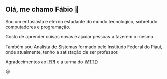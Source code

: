## Olá, me chamo Fábio 👋

Sou um entusiasta e eterno estudante do mundo tecnologico, sobretudo computadores e programação.

Gosto de aprender coisas novas e ajudar pessoas a fazerem o mesmo.

Também sou Analista de Sistemas formado pelo Institudo Federal do Piauí, onde atualmente, tenho a satistação de ser professor.


Agradecimentos ao [IFPI](https://ifpi.edu.br) e a turma do [WTTD](https://henriquebastos.net)

😃
